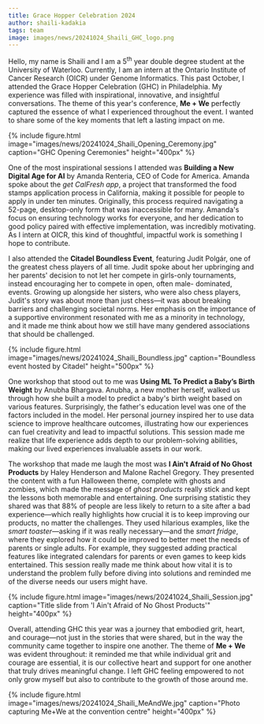```yaml
---
title: Grace Hopper Celebration 2024
author: shaili-kadakia
tags: team
image: images/news/20241024_Shaili_GHC_logo.png
---
```


Hello, my name is Shaili and I am a 5<sup>th</sup> year double degree student at the University of Waterloo. Currently, I am an intern at the Ontario Institute of Cancer Research (OICR) under Genome Informatics. This past October, I attended the Grace Hopper Celebration (GHC) in Philadelphia. My experience was filled with inspirational, innovative, and insightful conversations. The theme of this year's conference, **Me + We** perfectly captured the essence of what I experienced throughout the event. I wanted to share some of the key moments that left a lasting impact on me.

{%
  include figure.html
  image="images/news/20241024_Shaili_Opening_Ceremony.jpg"
  caption="GHC Opening Ceremonies"
  height="400px"
%}

One of the most inspirational sessions I attended was **Building a New Digital Age for AI** by Amanda Renteria, CEO of Code for America. Amanda spoke about the _get CalFresh app_, a project that transformed the food stamps application process in California, making it possible for people to apply in under ten minutes. Originally, this process required navigating a 52-page, desktop-only form that was inaccessible for many. Amanda's focus on ensuring technology works for everyone, and her dedication to good policy paired with effective implementation, was incredibly motivating. As I intern at OICR, this kind of thoughtful, impactful work is something I hope to contribute.

I also attended the **Citadel Boundless Event**, featuring Judit Polgár, one of the greatest chess players of all time. Judit spoke about her upbringing and her parents' decision to not let her compete in girls-only tournaments, instead encouraging her to compete in open, often male- dominated, events. Growing up alongside her sisters, who were also chess players, Judit's story was about more than just chess—it was about breaking barriers and challenging societal norms. Her emphasis on the importance of a supportive environment resonated with me as a minority in technology, and it made me think about how we still have many gendered associations that should be challenged.

{%
  include figure.html
  image="images/news/20241024_Shaili_Boundless.jpg"
  caption="Boundless event hosted by Citadel"
  height="500px"
%}

One workshop that stood out to me was **Using ML To Predict a Baby’s Birth Weight** by Anubha Bhargava. Anubha, a new mother herself, walked us through how she built a model to predict a baby's birth weight based on various features. Surprisingly, the father's education level was one of the factors included in the model. Her personal journey inspired her to use data science to improve healthcare outcomes, illustrating how our experiences can fuel creativity and lead to impactful solutions. This session made me realize that life experience adds depth to our problem-solving abilities, making our lived experiences invaluable assets in our work.

The workshop that made me laugh the most was **I Ain't Afraid of No Ghost Products** by Haley Henderson and Malone Rachel Gregory. They presented the content with a fun Halloween theme, complete with ghosts and zombies, which made the message of _ghost products_ really stick and kept the lessons both memorable and entertaining. One surprising statistic they shared was that 88% of people are less likely to return to a site after a bad experience—which really highlights how crucial it is to keep improving our products, no matter the challenges. They used hilarious examples, like the _smart toaster_—asking if it was really necessary—and the _smart fridge_, where they explored how it could be improved to better meet the needs of parents or single adults. For example, they suggested adding practical features like integrated calendars for parents or even games to keep kids entertained. This session really made me think about how vital it is to understand the problem fully before diving into solutions and reminded me of the diverse needs our users might have.

{%
  include figure.html
  image="images/news/20241024_Shaili_Session.jpg"
  caption="Title slide from 'I Ain't Afraid of No Ghost Products'"
  height="400px"
%}

Overall, attending GHC this year was a journey that embodied grit, heart, and courage—not just in the stories that were shared, but in the way the community came together to inspire one another. The theme of **Me + We** was evident throughout: it reminded me that while individual grit and courage are essential, it is our collective heart and support for one another that truly drives meaningful change. I left GHC feeling empowered to not only grow myself but also to contribute to the growth of those around me.

{%
  include figure.html
  image="images/news/20241024_Shaili_MeAndWe.jpg"
  caption="Photo capturing Me+We at the convention centre"
  height="400px"
%}
